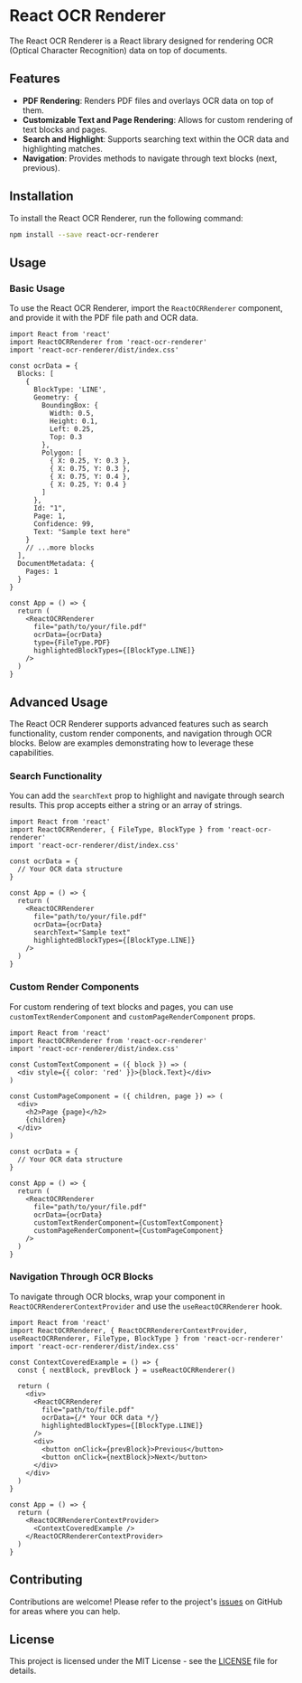 # React OCR Renderer

The React OCR Renderer is a React library designed for rendering OCR (Optical Character Recognition) data on top of documents.

## Features

- **PDF Rendering**: Renders PDF files and overlays OCR data on top of them.
- **Customizable Text and Page Rendering**: Allows for custom rendering of text blocks and pages.
- **Search and Highlight**: Supports searching text within the OCR data and highlighting matches.
- **Navigation**: Provides methods to navigate through text blocks (next, previous).

## Installation

To install the React OCR Renderer, run the following command:

```bash
npm install --save react-ocr-renderer
```

## Usage

### Basic Usage

To use the React OCR Renderer, import the `ReactOCRRenderer` component, and provide it with the PDF file path and OCR data.

```tsx
import React from 'react'
import ReactOCRRenderer from 'react-ocr-renderer'
import 'react-ocr-renderer/dist/index.css'

const ocrData = {
  Blocks: [
    {
      BlockType: 'LINE',
      Geometry: {
        BoundingBox: {
          Width: 0.5,
          Height: 0.1,
          Left: 0.25,
          Top: 0.3
        },
        Polygon: [
          { X: 0.25, Y: 0.3 },
          { X: 0.75, Y: 0.3 },
          { X: 0.75, Y: 0.4 },
          { X: 0.25, Y: 0.4 }
        ]
      },
      Id: "1",
      Page: 1,
      Confidence: 99,
      Text: "Sample text here"
    }
    // ...more blocks
  ],
  DocumentMetadata: {
    Pages: 1
  }
}

const App = () => {
  return (
    <ReactOCRRenderer
      file="path/to/your/file.pdf"
      ocrData={ocrData}
      type={FileType.PDF}
      highlightedBlockTypes={[BlockType.LINE]}
    />
  )
}
```

## Advanced Usage

The React OCR Renderer supports advanced features such as search functionality, custom render components, and navigation through OCR blocks. Below are examples demonstrating how to leverage these capabilities.

### Search Functionality

You can add the `searchText` prop to highlight and navigate through search results. This prop accepts either a string or an array of strings.

```tsx
import React from 'react'
import ReactOCRRenderer, { FileType, BlockType } from 'react-ocr-renderer'
import 'react-ocr-renderer/dist/index.css'

const ocrData = {
  // Your OCR data structure
}

const App = () => {
  return (
    <ReactOCRRenderer
      file="path/to/your/file.pdf"
      ocrData={ocrData}
      searchText="Sample text"
      highlightedBlockTypes={[BlockType.LINE]}
    />
  )
}
```

### Custom Render Components

For custom rendering of text blocks and pages, you can use `customTextRenderComponent` and `customPageRenderComponent` props.

```tsx
import React from 'react'
import ReactOCRRenderer from 'react-ocr-renderer'
import 'react-ocr-renderer/dist/index.css'

const CustomTextComponent = ({ block }) => (
  <div style={{ color: 'red' }}>{block.Text}</div>
)

const CustomPageComponent = ({ children, page }) => (
  <div>
    <h2>Page {page}</h2>
    {children}
  </div>
)

const ocrData = {
  // Your OCR data structure
}

const App = () => {
  return (
    <ReactOCRRenderer
      file="path/to/your/file.pdf"
      ocrData={ocrData}
      customTextRenderComponent={CustomTextComponent}
      customPageRenderComponent={CustomPageComponent}
    />
  )
}
```

### Navigation Through OCR Blocks

To navigate through OCR blocks, wrap your component in `ReactOCRRendererContextProvider` and use the `useReactOCRRenderer` hook.

```tsx
import React from 'react'
import ReactOCRRenderer, { ReactOCRRendererContextProvider, useReactOCRRenderer, FileType, BlockType } from 'react-ocr-renderer'
import 'react-ocr-renderer/dist/index.css'

const ContextCoveredExample = () => {
  const { nextBlock, prevBlock } = useReactOCRRenderer()

  return (
    <div>
      <ReactOCRRenderer
        file="path/to/file.pdf"
        ocrData={/* Your OCR data */}
        highlightedBlockTypes={[BlockType.LINE]}
      />
      <div>
        <button onClick={prevBlock}>Previous</button>
        <button onClick={nextBlock}>Next</button>
      </div>
    </div>
  )
}

const App = () => {
  return (
    <ReactOCRRendererContextProvider>
      <ContextCoveredExample />
    </ReactOCRRendererContextProvider>
  )
}
```

## Contributing

Contributions are welcome! Please refer to the project's [issues](https://github.com/praiseisaac/react-ocr-renderer/issues) on GitHub for areas where you can help.

## License

This project is licensed under the MIT License - see the [LICENSE](LICENSE) file for details.